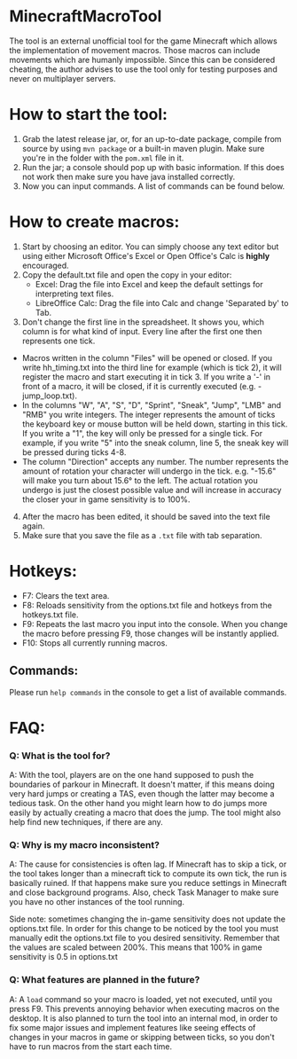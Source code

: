 # MinecraftMacroTool

The tool is an external unofficial tool for the game Minecraft which allows the implementation of movement macros.
Those macros can include movements which are humanly impossible.
Since this can be considered cheating, the author advises to use the tool only for testing purposes and never on multiplayer servers.



# How to start the tool:

1. Grab the latest release jar, or, for an up-to-date package, compile from source by using `mvn package` or a built-in maven plugin. Make sure you're in the folder with the `pom.xml` file in it.
2. Run the jar; a console should pop up with basic information.
	If this does not work then make sure you have java installed correctly.
3. Now you can input commands. A list of commands can be found below.
   
   
   
# How to create macros:
1. Start by choosing an editor. 
	You can simply choose any text editor but using either Microsoft Office's Excel or Open Office's Calc is **highly** encouraged.
2. Copy the default.txt file and open the copy in your editor:
	* Excel: Drag the file into Excel and keep the default settings for interpreting text files.
	* LibreOffice Calc: Drag the file into Calc and change 'Separated by' to Tab.
3. Don't change the first line in the spreadsheet. It shows you, which column is for what kind of input.
	Every line after the first one then represents one tick. 
  * Macros written in the column "Files" will  be opened or closed. If you write hh_timing.txt into the third line for example (which is tick 2), it will register the macro and start executing it in tick 3.
		If you write a '-' in front of a macro, it will be closed, if it is currently executed (e.g. -jump_loop.txt).
  * In the columns "W", "A", "S", "D", "Sprint", "Sneak", "Jump", "LMB" and "RMB" you write integers.
		The integer represents the amount of ticks the keyboard key or mouse button will be held down, starting in this tick.
		If you write a "1", the key will only be pressed for a single tick. 
		For example, if you write "5" into the sneak column, line 5, the sneak key will be pressed during ticks 4-8.
  * The column "Direction" accepts any number. The number represents the amount of rotation
		your character will undergo in the tick. e.g. "-15.6" will make you turn about 15.6° to the left.
		The actual rotation you undergo is just the closest possible value and will increase in accuracy the closer your in game sensitivity is to 100%.
4. After the macro has been edited, it should be saved into the text file again.
5. Make sure that you save the file as a `.txt` file with tab separation.



# Hotkeys:
* F7: Clears the text area.
* F8: Reloads sensitivity from the options.txt file and hotkeys from the hotkeys.txt file.
* F9: Repeats the last macro you input into the console. When you change the macro before pressing F9,
    those changes will be instantly applied.
* F10: Stops all currently running macros.



## Commands:
Please run `help commands` in the console to get a list of available commands.


		 
# FAQ:
### Q: What is the tool for?
A: With the tool, players are on the one hand supposed to push the boundaries of parkour in Minecraft.
It doesn't matter, if this means doing very hard jumps or creating a TAS, 
even though the latter may become a tedious task.
On the other hand you might learn how to do jumps more easily by actually creating a macro that does the jump.
The tool might also help find new techniques, if there are any.


### Q: Why is my macro inconsistent?
A: The cause for consistencies is often lag. If Minecraft has to skip a tick, or the tool takes longer 
than a minecraft tick to compute its own tick, the run is basically ruined. If that happens make sure 
you reduce settings in Minecraft and close background programs. Also, check Task Manager to make sure
you have no other instances of the tool running.

Side note: sometimes changing the in-game sensitivity does not update the options.txt file. In order for this
change to be noticed by the tool you must manually edit the options.txt file to you desired sensitivity. Remember
that the values are scaled between 200%. This means that 100% in game sensitivity is 0.5 in options.txt
   
### Q: What features are planned in the future?
A: A `load` command so your macro is loaded, yet not executed, until you press F9. This prevents annoying behavior when 
executing macros on the desktop. It is also planned to turn the tool into an internal mod, in order to fix
some major issues and implement features like seeing effects of changes in your macros in game or
skipping between ticks, so you don't have to run macros from the start each time.
